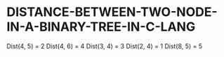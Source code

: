 # DISTANCE-BETWEEN-TWO-NODE-IN-A-BINARY-TREE-IN-C-LANG

Dist(4, 5) = 2
Dist(4, 6) = 4
Dist(3, 4) = 3
Dist(2, 4) = 1
Dist(8, 5) = 5
